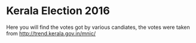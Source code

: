 # Kerala Election 2016

Here you will find the votes got by various candiates, the votes were taken from http://trend.kerala.gov.in/mnic/
